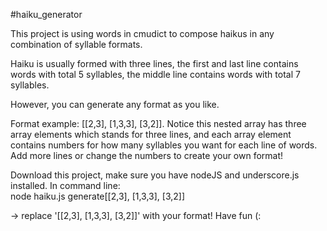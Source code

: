 #haiku_generator

This project is using words in cmudict to compose haikus in any combination of syllable formats. 

Haiku is usually formed with three lines, the first and last line contains words with total 5 syllables, the middle line contains words with total 7 syllables. 

However, you can generate any format as you like.  

Format example: [[2,3], [1,3,3], [3,2]].
Notice this nested array has three array elements which stands for three lines, and each array element contains numbers for how many syllables you want for each line of words. Add more lines or change the numbers to create your own format! 

Download this project, make sure you have nodeJS and underscore.js installed. In command line: 
<br>node haiku.js generate[[2,3], [1,3,3], [3,2]]</br>

-> replace '[[2,3], [1,3,3], [3,2]]' with your format! Have fun (:
